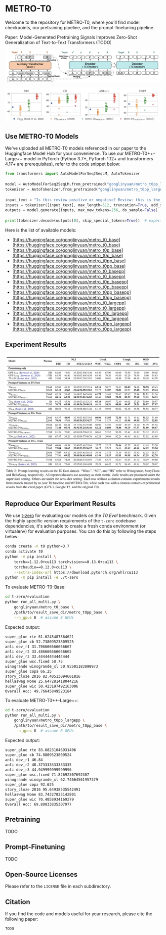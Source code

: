 # METRO-T0

Welcome to the repository for METRO-T0, where you'll find model checkpoints, our pretraining pipeline, and the prompt-finetuning pipeline.

Paper: Model-Generated Pretraining Signals Improves Zero-Shot Generalization of Text-to-Text Transformers (TODO)

![The architecture of METRO-T0 during pretraining using BERT as the auxiliary model to generate signals](assets/metro_t0_method.png)

![Prompt learning results of METRO-T0 versus our T0 baseline and T03B by Sanh et al. (2022) on 4 tasks  in the T0 Eval benchmark. Each point denotes the accuracy using one prompt template, except that the median accuracy over all templates of T03B is indicated by the blue point. The plots of other tasks are in our paper.](assets/metro_t0_selected_results.png)

## Use METRO-T0 Models

We've uploaded all METRO-T0 models referenced in our paper to the Huggingface Model Hub for your convenience.
To use our METRO-T0++-Large++ model in PyTorch (Python 3.7+, PyTorch 1.12+ and transformers 4.17+ are prerequisites), refer to the code snippet below:

```python
from transformers import AutoModelForSeq2SeqLM, AutoTokenizer

model = AutoModelForSeq2SeqLM.from_pretrained("gonglinyuan/metro_t0pp_largepp", trust_remote_code=True)
tokenizer = AutoTokenizer.from_pretrained("gonglinyuan/metro_t0pp_largepp", trust_remote_code=True)

input_text = "Is this review positive or negative? Review: this is the best cast iron skillet you will ever buy"
inputs = tokenizer([input_text], max_length=512, truncation=True, add_special_tokens=True, return_tensors="pt").input_ids
outputs = model.generate(inputs, max_new_tokens=256, do_sample=False)

print(tokenizer.decode(outputs[0], skip_special_tokens=True))  # expected: positive
```

Here is the list of available models:

- [https://huggingface.co/gonglinyuan/metro_t0_base](https://huggingface.co/gonglinyuan/metro_t0_base)
- [https://huggingface.co/gonglinyuan/metro_t0p_base](https://huggingface.co/gonglinyuan/metro_t0p_base)
- [https://huggingface.co/gonglinyuan/metro_t0pp_base](https://huggingface.co/gonglinyuan/metro_t0pp_base)
- [https://huggingface.co/gonglinyuan/metro_t0_basepp](https://huggingface.co/gonglinyuan/metro_t0_basepp)
- [https://huggingface.co/gonglinyuan/metro_t0p_basepp](https://huggingface.co/gonglinyuan/metro_t0p_basepp)
- [https://huggingface.co/gonglinyuan/metro_t0pp_basepp](https://huggingface.co/gonglinyuan/metro_t0pp_basepp)
- [https://huggingface.co/gonglinyuan/metro_t0_largepp](https://huggingface.co/gonglinyuan/metro_t0_largepp)
- [https://huggingface.co/gonglinyuan/metro_t0p_largepp](https://huggingface.co/gonglinyuan/metro_t0p_largepp)
- [https://huggingface.co/gonglinyuan/metro_t0pp_largepp](https://huggingface.co/gonglinyuan/metro_t0pp_largepp)

## Experiment Results

![The evaluation results of METOR-T0 on the T0 Eval benchmark](assets/metro_t0_results.png)

## Reproduce Our Experiment Results

We use [t-zero](https://github.com/bigscience-workshop/t-zero) for evaluating our models on the _T0 Eval_ benchmark.
Given the highly specific version requirements of the `t-zero` codebase dependencies, it's advisable to create a fresh conda environment (or virtualenv) for evaluation purposes. You can do this by following the steps below:

```bash
conda create -n t0 python=3.7
conda activate t0
python -m pip install \
    torch==1.12.0+cu113 torchvision==0.13.0+cu113 \
    torchaudio==0.12.0+cu113 \
    --extra-index-url https://download.pytorch.org/whl/cu113
python -m pip install -e ./t-zero
```

To evaluate METRO-T0-Base:

```bash
cd t-zero/evaluation
python run_all_multi.py \
    gonglinyuan/metro_t0_base \
    /path/to/result_save_dir/metro_t0pp_base \
    --n_gpus 8  # assume 8 GPUs
```

Expected output:

```
super_glue rte 61.6245487364621
super_glue cb 52.73809523809525
anli dev_r1 31.706666666666667
anli dev_r2 33.486666666666665
anli dev_r3 33.44444444444444
super_glue wsc.fixed 58.75
winogrande winogrande_xl 50.95501183898973
super_glue copa 66.25
story_cloze 2016 82.40513094601816
hellaswag None 25.647281418044216
super_glue wic 50.423197492163006
Overall Acc: 49.76645849523184
```

To evaluate METRO-T0++-Large++:

```bash
cd t-zero/evaluation
python run_all_multi.py \
    gonglinyuan/metro_t0pp_largepp \
    /path/to/result_save_dir/metro_t0pp_base \
    --n_gpus 8  # assume 8 GPUs
```

Expected output:

```
super_glue rte 83.68231046931406
super_glue cb 74.8809523809524
anli dev_r1 46.84
anli dev_r2 40.373333333333335
anli dev_r3 44.949999999999996
super_glue wsc.fixed 71.82692307692307
winogrande winogrande_xl 62.74664561957379
super_glue copa 92.625
story_cloze 2016 95.64938535542491
hellaswag None 83.74327823142801
super_glue wic 70.4858934169279
Overall Acc: 69.80033835307977
```

## Pretraining

TODO

## Prompt-Finetuning

TODO

## Open-Source Licenses

Please refer to the `LICENSE` file in each subdirectory.

## Citation

If you find the code and models useful for your research, please cite the following paper:

```
TODO
```
